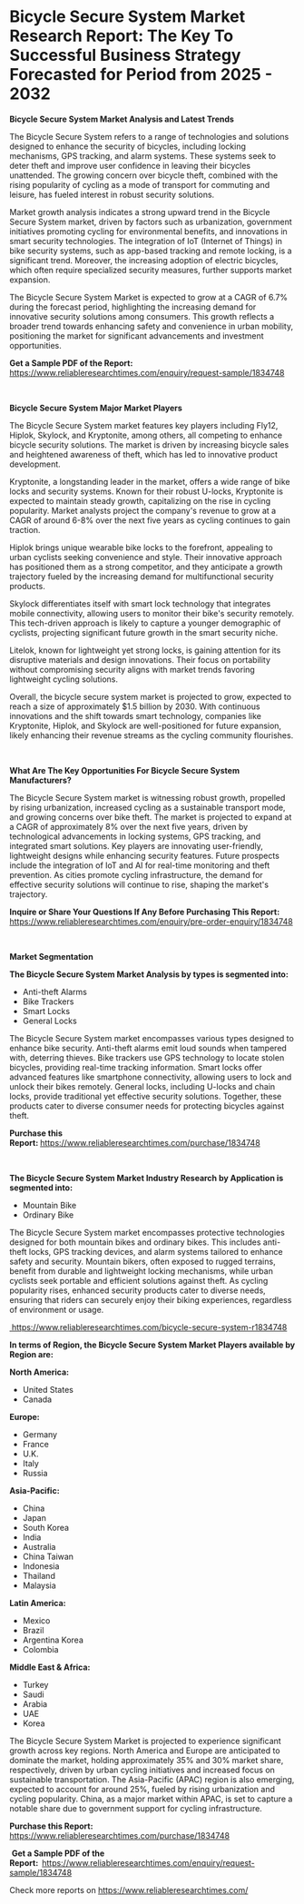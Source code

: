 <p><h1>Bicycle Secure System Market Research Report: The Key To Successful Business Strategy Forecasted for Period from 2025 - 2032</h1></p><p><strong>Bicycle Secure System Market Analysis and Latest Trends</strong></p>
<p><p>The Bicycle Secure System refers to a range of technologies and solutions designed to enhance the security of bicycles, including locking mechanisms, GPS tracking, and alarm systems. These systems seek to deter theft and improve user confidence in leaving their bicycles unattended. The growing concern over bicycle theft, combined with the rising popularity of cycling as a mode of transport for commuting and leisure, has fueled interest in robust security solutions.</p><p>Market growth analysis indicates a strong upward trend in the Bicycle Secure System market, driven by factors such as urbanization, government initiatives promoting cycling for environmental benefits, and innovations in smart security technologies. The integration of IoT (Internet of Things) in bike security systems, such as app-based tracking and remote locking, is a significant trend. Moreover, the increasing adoption of electric bicycles, which often require specialized security measures, further supports market expansion. </p><p>The Bicycle Secure System Market is expected to grow at a CAGR of 6.7% during the forecast period, highlighting the increasing demand for innovative security solutions among consumers. This growth reflects a broader trend towards enhancing safety and convenience in urban mobility, positioning the market for significant advancements and investment opportunities.</p></p>
<p><strong>Get a Sample PDF of the Report:&nbsp;</strong> <a href="https://www.reliableresearchtimes.com/enquiry/request-sample/1834748?utm_campaign=3070&utm_medium=2&utm_source=Github&utm_content=ia&utm_term=26032025&utm_id=bicycle-secure-system">https://www.reliableresearchtimes.com/enquiry/request-sample/1834748</a></p>
<p>&nbsp;</p>
<p><strong>Bicycle Secure System Major Market Players</strong></p>
<p><p>The Bicycle Secure System market features key players including Fly12, Hiplok, Skylock, and Kryptonite, among others, all competing to enhance bicycle security solutions. The market is driven by increasing bicycle sales and heightened awareness of theft, which has led to innovative product development.</p><p>Kryptonite, a longstanding leader in the market, offers a wide range of bike locks and security systems. Known for their robust U-locks, Kryptonite is expected to maintain steady growth, capitalizing on the rise in cycling popularity. Market analysts project the company's revenue to grow at a CAGR of around 6-8% over the next five years as cycling continues to gain traction.</p><p>Hiplok brings unique wearable bike locks to the forefront, appealing to urban cyclists seeking convenience and style. Their innovative approach has positioned them as a strong competitor, and they anticipate a growth trajectory fueled by the increasing demand for multifunctional security products.</p><p>Skylock differentiates itself with smart lock technology that integrates mobile connectivity, allowing users to monitor their bike's security remotely. This tech-driven approach is likely to capture a younger demographic of cyclists, projecting significant future growth in the smart security niche.</p><p>Litelok, known for lightweight yet strong locks, is gaining attention for its disruptive materials and design innovations. Their focus on portability without compromising security aligns with market trends favoring lightweight cycling solutions.</p><p>Overall, the bicycle secure system market is projected to grow, expected to reach a size of approximately $1.5 billion by 2030. With continuous innovations and the shift towards smart technology, companies like Kryptonite, Hiplok, and Skylock are well-positioned for future expansion, likely enhancing their revenue streams as the cycling community flourishes.</p></p>
<p>&nbsp;</p>
<p><strong>What Are The Key Opportunities For Bicycle Secure System Manufacturers?</strong></p>
<p><p>The Bicycle Secure System market is witnessing robust growth, propelled by rising urbanization, increased cycling as a sustainable transport mode, and growing concerns over bike theft. The market is projected to expand at a CAGR of approximately 8% over the next five years, driven by technological advancements in locking systems, GPS tracking, and integrated smart solutions. Key players are innovating user-friendly, lightweight designs while enhancing security features. Future prospects include the integration of IoT and AI for real-time monitoring and theft prevention. As cities promote cycling infrastructure, the demand for effective security solutions will continue to rise, shaping the market's trajectory.</p></p>
<p><strong>Inquire or Share Your Questions If Any Before Purchasing This Report:</strong> <a href="https://www.reliableresearchtimes.com/enquiry/pre-order-enquiry/1834748?utm_campaign=3070&utm_medium=2&utm_source=Github&utm_content=ia&utm_term=26032025&utm_id=bicycle-secure-system">https://www.reliableresearchtimes.com/enquiry/pre-order-enquiry/1834748</a></p>
<p>&nbsp;</p>
<p><strong>Market Segmentation</strong></p>
<p><strong>The Bicycle Secure System Market Analysis by types is segmented into:</strong></p>
<p><ul><li>Anti-theft Alarms</li><li>Bike Trackers</li><li>Smart Locks</li><li>General Locks</li></ul></p>
<p><p>The Bicycle Secure System market encompasses various types designed to enhance bike security. Anti-theft alarms emit loud sounds when tampered with, deterring thieves. Bike trackers use GPS technology to locate stolen bicycles, providing real-time tracking information. Smart locks offer advanced features like smartphone connectivity, allowing users to lock and unlock their bikes remotely. General locks, including U-locks and chain locks, provide traditional yet effective security solutions. Together, these products cater to diverse consumer needs for protecting bicycles against theft.</p></p>
<p><strong>Purchase this Report:&nbsp;</strong><a href="https://www.reliableresearchtimes.com/purchase/1834748?utm_campaign=3070&utm_medium=2&utm_source=Github&utm_content=ia&utm_term=26032025&utm_id=bicycle-secure-system">https://www.reliableresearchtimes.com/purchase/1834748</a></p>
<p>&nbsp;</p>
<p><strong>The Bicycle Secure System Market Industry Research by Application is segmented into:</strong></p>
<p><ul><li>Mountain Bike</li><li>Ordinary Bike</li></ul></p>
<p><p>The Bicycle Secure System market encompasses protective technologies designed for both mountain bikes and ordinary bikes. This includes anti-theft locks, GPS tracking devices, and alarm systems tailored to enhance safety and security. Mountain bikers, often exposed to rugged terrains, benefit from durable and lightweight locking mechanisms, while urban cyclists seek portable and efficient solutions against theft. As cycling popularity rises, enhanced security products cater to diverse needs, ensuring that riders can securely enjoy their biking experiences, regardless of environment or usage.</p></p>
<p><a href="https://www.reliableresearchtimes.com/bicycle-secure-system-r1834748?utm_campaign=3070&utm_medium=2&utm_source=Github&utm_content=ia&utm_term=26032025&utm_id=bicycle-secure-system">&nbsp;https://www.reliableresearchtimes.com/bicycle-secure-system-r1834748</a></p>
<p><strong>In terms of Region, the Bicycle Secure System Market Players available by Region are:</strong></p>
<p>
    <p> <strong> North America: </strong>
        <ul>
            <li>United States</li>
            <li>Canada</li>
        </ul>
        </p> 
    <p> <strong> Europe: </strong>
        <ul>
            <li>Germany</li>
            <li>France</li>
            <li>U.K.</li>
            <li>Italy</li>
            <li>Russia</li>
        </ul>
        </p> 
    <p> <strong> Asia-Pacific: </strong>
        <ul>
            <li>China</li>
            <li>Japan</li>
            <li>South Korea</li>
            <li>India</li>
            <li>Australia</li>
            <li>China Taiwan</li>
            <li>Indonesia</li>
            <li>Thailand</li>
            <li>Malaysia</li>
        </ul>
        </p> 
    <p> <strong> Latin America: </strong>
        <ul>
            <li>Mexico</li>
            <li>Brazil</li>
            <li>Argentina Korea</li>
            <li>Colombia</li>
        </ul>
        </p> 
    <p> <strong> Middle East & Africa: </strong>
        <ul>
            <li>Turkey</li>
            <li>Saudi</li>
            <li>Arabia</li>
            <li>UAE</li>
            <li>Korea</li>
        </ul>
    </p>
    </p>
<p><p>The Bicycle Secure System Market is projected to experience significant growth across key regions. North America and Europe are anticipated to dominate the market, holding approximately 35% and 30% market share, respectively, driven by urban cycling initiatives and increased focus on sustainable transportation. The Asia-Pacific (APAC) region is also emerging, expected to account for around 25%, fueled by rising urbanization and cycling popularity. China, as a major market within APAC, is set to capture a notable share due to government support for cycling infrastructure.</p></p>
<p><strong>Purchase this Report: </strong><a href="https://www.reliableresearchtimes.com/purchase/1834748?utm_campaign=3070&utm_medium=2&utm_source=Github&utm_content=ia&utm_term=26032025&utm_id=bicycle-secure-system">https://www.reliableresearchtimes.com/purchase/1834748</a></p>
<p>&nbsp;<strong>Get a Sample PDF of the Report:&nbsp;&nbsp;</strong><a href="https://www.reliableresearchtimes.com/enquiry/request-sample/1834748?utm_campaign=3070&utm_medium=2&utm_source=Github&utm_content=ia&utm_term=26032025&utm_id=bicycle-secure-system">https://www.reliableresearchtimes.com/enquiry/request-sample/1834748</a></p>
<p><strong></strong></p>
<p>Check more reports on <a href="https://www.reliableresearchtimes.com/?utm_campaign=3070&utm_medium=2&utm_source=Github&utm_content=ia&utm_term=26032025&utm_id=bicycle-secure-system">https://www.reliableresearchtimes.com/</a></p>